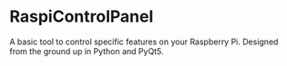 # RaspiControlPanel
A basic tool to control specific features on your Raspberry Pi. Designed from the ground up in Python and PyQt5.
